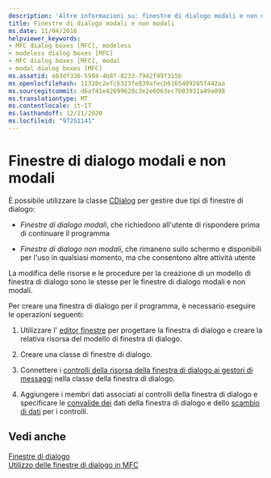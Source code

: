 ```yaml
---
description: 'Altre informazioni su: finestre di dialogo modali e non modali'
title: Finestre di dialogo modali e non modali
ms.date: 11/04/2016
helpviewer_keywords:
- MFC dialog boxes [MFC], modeless
- modeless dialog boxes [MFC]
- MFC dialog boxes [MFC], modal
- modal dialog boxes [MFC]
ms.assetid: e83df336-5994-4b8f-8233-7942f997315b
ms.openlocfilehash: 11320c2efcb323fe839afecb6165409285f442aa
ms.sourcegitcommit: d6af41e42699628c3e2e6063ec7b03931a49a098
ms.translationtype: MT
ms.contentlocale: it-IT
ms.lasthandoff: 12/11/2020
ms.locfileid: "97251141"
---
```

# <a name="modal-and-modeless-dialog-boxes"></a>Finestre di dialogo modali e non modali

È possibile utilizzare la classe [CDialog](reference/cdialog-class.md) per gestire due tipi di finestre di dialogo:

- *Finestre di dialogo modali*, che richiedono all'utente di rispondere prima di continuare il programma

- *Finestre di dialogo non modali*, che rimaneno sullo schermo e disponibili per l'uso in qualsiasi momento, ma che consentono altre attività utente

La modifica delle risorse e le procedure per la creazione di un modello di finestra di dialogo sono le stesse per le finestre di dialogo modali e non modali.

Per creare una finestra di dialogo per il programma, è necessario eseguire le operazioni seguenti:

1. Utilizzare l' [editor finestre](../windows/dialog-editor.md) per progettare la finestra di dialogo e creare la relativa risorsa del modello di finestra di dialogo.

1. Creare una classe di finestre di dialogo.

1. Connettere i [controlli della risorsa della finestra di dialogo ai gestori di messaggi](../windows/adding-editing-or-deleting-controls.md) nella classe della finestra di dialogo.

1. Aggiungere i membri dati associati ai controlli della finestra di dialogo e specificare le [convalide dei](dialog-data-validation.md) dati della finestra di dialogo e dello [scambio di dati](dialog-data-exchange.md) per i controlli.

## <a name="see-also"></a>Vedi anche

[Finestre di dialogo](dialog-boxes.md)<br/>
[Utilizzo delle finestre di dialogo in MFC](life-cycle-of-a-dialog-box.md)
